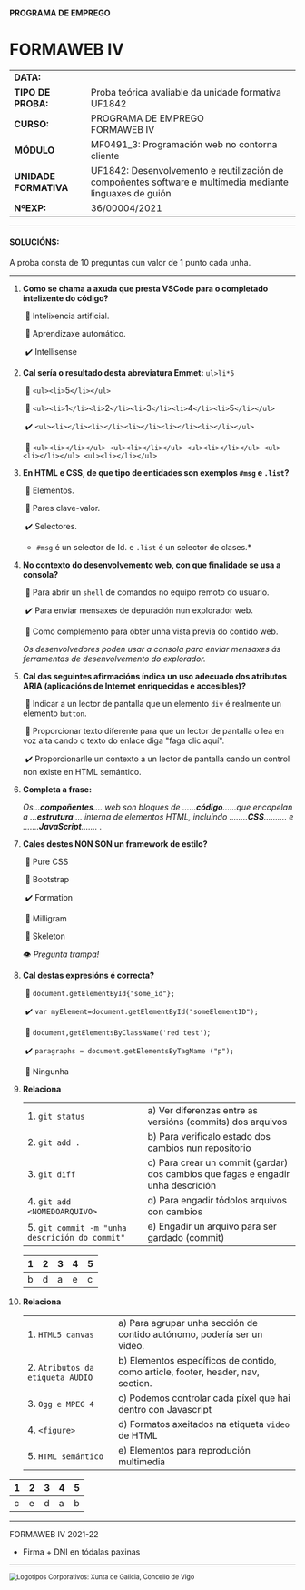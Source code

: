 #### PROGRAMA DE EMPREGO

# FORMAWEB IV

|                       |                                                              |
| --------------------- | ------------------------------------------------------------ |
| **DATA:**             |                                                              |
| **TIPO DE PROBA:**    | Proba teórica avaliable da unidade formativa UF1842          |
| **CURSO:**            | PROGRAMA DE EMPREGO<br>FORMAWEB IV                           |
| **MÓDULO**            | MF0491_3: Programación web no contorna cliente               |
| **UNIDADE FORMATIVA** | UF1842: Desenvolvemento e reutilización de compoñentes software e multimedia mediante linguaxes de guión |
| **NºEXP:**            | 36/00004/2021                                                |

___

#### SOLUCIÓNS:

A proba consta de 10 preguntas cun valor de 1 punto cada unha.




***



1. **Como se chama a axuda que presta VSCode para o completado intelixente do código?**

   ​	:black_square_button:  Intelixencia artificial. 

   ​	:black_square_button:  Aprendizaxe automático.

   ​    :heavy_check_mark:  Intellisense

   

2. **Cal sería o resultado desta abreviatura Emmet:** `ul>li*5`

   ​	:black_square_button:  ``<ul><li>``5``</li></ul>`` 

   ​	:black_square_button:  ``<ul><li>``1``</li><li>``2``</li><li>``3``</li><li>``4``</li><li>``5``</li></ul>`` 

   ​    :heavy_check_mark: ``<ul><li></li><li></li><li></li><li></li><li></li></ul>``

   ​	:black_square_button:  ``<ul><li></li></ul> <ul><li></li></ul> <ul><li></li></ul> <ul><li></li></ul> <ul><li></li></ul>``

   

3. **En HTML e CSS, de que tipo de entidades son exemplos `#msg` e `.list`?**

   ​	:black_square_button:  Elementos.

   ​	:black_square_button:  Pares clave-valor.

   ​	:heavy_check_mark:   Selectores. 

   * `#msg` é un selector de Id. e `.list` é un selector de clases.*

4. **No contexto do desenvolvemento web, con que finalidade se usa a consola?**

   ​	:black_square_button:  Para abrir un `shell` de comandos no equipo remoto do usuario.

   ​    :heavy_check_mark: Para enviar mensaxes de depuración nun explorador web. 

   ​	:black_square_button:  Como complemento para obter unha vista previa do contido web.

   *Os desenvolvedores poden usar a consola para enviar mensaxes ás ferramentas de desenvolvemento do explorador.*

5. **Cal das seguintes afirmacións índica un uso adecuado dos atributos ARIA (aplicacións de Internet enriquecidas e accesibles)?**

   ​	:black_square_button: Indicar a un lector de pantalla que un elemento `div` é realmente un elemento `button`.

   ​	:black_square_button: Proporcionar texto diferente para que un lector de pantalla o lea en voz alta cando o texto do enlace diga "faga clic aquí".

   ​	:heavy_check_mark: Proporcionarlle un contexto a un lector de pantalla cando un control non existe en HTML semántico. 

   

6. **Completa a frase:**

   *Os...__compoñentes__.... web son bloques de ......__código__......que encapelan a ...__estrutura__.... interna de elementos HTML, incluíndo ........___CSS___.......... e .......__JavaScript__....... .*

   

7. **Cales destes NON SON un framework de estilo?**

   ​	:black_square_button:  Pure CSS

   ​	:black_square_button:  Bootstrap

   ​    :heavy_check_mark:  Formation

   ​	:black_square_button:  Milligram

   ​	:black_square_button:  Skeleton

   :eye: *Pregunta trampa!*

8. **Cal destas expresións é correcta?**

   ​	:black_square_button: `document.getElementById{"some_id"};`

   ​	:heavy_check_mark: `var myElement=document.getElementById("someElementID");`

   ​	:black_square_button:  `document,getElementsByClassName('red test')`;

   ​	:heavy_check_mark: `paragraphs = document.getElementsByTagName ("p");`

   ​	:black_square_button: Ningunha

   

9. **Relaciona**

   |                                                |                                                              |
   | ---------------------------------------------- | ------------------------------------------------------------ |
   | 1. `git status`                                | a) Ver diferenzas entre as versións (commits) dos arquivos   |
   | 2. `git add .`                                 | b) Para verificalo estado dos cambios nun repositorio        |
   | 3. `git diff`                                  | c) Para crear un commit (gardar) dos cambios que fagas e engadir unha descrición |
   | 4. `git add <NOMEDOARQUIVO>`                   | d) Para engadir tódolos arquivos con cambios                 |
   | 5. `git commit -m "unha descrición do commit"` | e) Engadir un arquivo para ser gardado (commit)              |

   | 1    | 2    | 3    | 4    | 5    |
   | ---- | ---- | ---- | ---- | ---- |
   | b    | d    | a    | e    | c    |

10. **Relaciona**

    |                                  |                                                              |
    | -------------------------------- | ------------------------------------------------------------ |
    | 1. `HTML5 canvas`                | a) Para agrupar unha sección de contido autónomo, podería ser un video. |
    | 2. `Atributos da etiqueta AUDIO` | b) Elementos específicos de contido, como article, footer, header, nav, section. |
    | 3. `Ogg e MPEG 4`                | c) Podemos controlar cada píxel que hai dentro con Javascript |
    | 4. `<figure>`                    | d) Formatos axeitados na etiqueta `video` de HTML            |
    | 5. `HTML semántico`              | e) Elementos para reprodución multimedia                     |

| 1    | 2    | 3    | 4    | 5    |
| ---- | ---- | ---- | ---- | ---- |
| c    | e    | d    | a    | b    |



____

FORMAWEB IV 2021-22

* Firma + DNI  en tódalas paxinas

___

<img src="C:\laragon\www\fiv\avaliacions\MF0491_3\assets\A-VIGO-CIERRE-Obradoiros-20-21-16377745805331.jpg" alt="Logotipos Corporativos: Xunta de Galicia, Concello de Vigo" style="zoom:80%;" />
